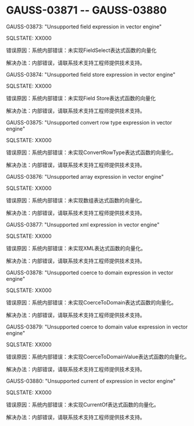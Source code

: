 # GAUSS-03871 -- GAUSS-03880

GAUSS-03873: "Unsupported field expression in vector engine"

SQLSTATE: XX000

错误原因：系统内部错误：未实现FieldSelect表达式函数的向量化

解决办法：内部错误，请联系技术支持工程师提供技术支持。

GAUSS-03874: "Unsupported field store expression in vector engine"

SQLSTATE: XX000

错误原因：系统内部错误：未实现Field Store表达式函数的向量化

解决办法：内部错误，请联系技术支持工程师提供技术支持。

GAUSS-03875: "Unsupported convert row type expression in vector engine"

SQLSTATE: XX000

错误原因：系统内部错误：未实现ConvertRowType表达式函数的向量化。

解决办法：内部错误，请联系技术支持工程师提供技术支持。

GAUSS-03876: "Unsupported array expression in vector engine"

SQLSTATE: XX000

错误原因：系统内部错误：未实现数组表达式函数的向量化。

解决办法：内部错误，请联系技术支持工程师提供技术支持。

GAUSS-03877: "Unsupported xml expression in vector engine"

SQLSTATE: XX000

错误原因：系统内部错误：未实现XML表达式函数的向量化。

解决办法：内部错误，请联系技术支持工程师提供技术支持。

GAUSS-03878: "Unsupported coerce to domain expression in vector engine"

SQLSTATE: XX000

错误原因：系统内部错误：未实现CoerceToDomain表达式函数的向量化。

解决办法：内部错误，请联系技术支持工程师提供技术支持。

GAUSS-03879: "Unsupported coerce to domain value expression in vector engine"

SQLSTATE: XX000

错误原因：系统内部错误：未实现CoerceToDomainValue表达式函数的向量化。

解决办法：内部错误，请联系技术支持工程师提供技术支持。

GAUSS-03880: "Unsupported current of expression in vector engine"

SQLSTATE: XX000

错误原因：系统内部错误：未实现CurrentOf表达式函数的向量化。

解决办法：内部错误，请联系技术支持工程师提供技术支持。
